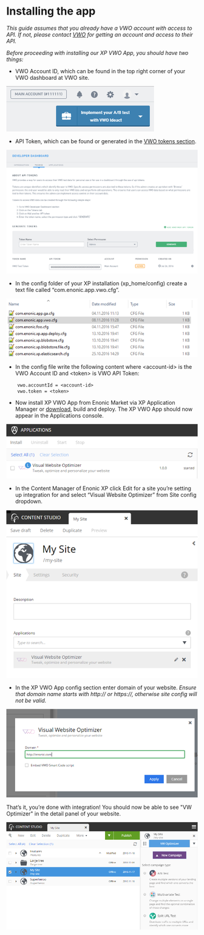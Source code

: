 # Installing the app

*This guide assumes that you already have a VWO account with access to API. If not, please contact [VWO](https://vwo.com/) for getting an account and access to their API.*

*Before proceeding with installing our XP VWO App, you should have two things:*

* VWO Account ID, which can be found in the top right corner of your VWO dashboard at VWO site.

![](images/vwo_01.png)

* API Token, which can be found or generated in the [VWO tokens section](https://app.vwo.com/#/developers/tokens).

![](images/vwo_02.png)

* In the config folder of your XP installation (xp_home/config) create a text file called “com.enonic.app.vwo.cfg”.

![](images/vwo_03.png)

* In the config file write the following content where \<account-id\> is the VWO Account ID and \<token\> is VWO API Token:
```
    vwo.accountId = <account-id>
    vwo.token = <token>
```

* Now install XP VWO App from Enonic Market via XP Application Manager or [download](https://github.com/enonic/app-vwo.git), build and deploy. The XP VWO App should now appear in the Applications console.

![](images/vwo_04.png)

* In the Content Manager of Enonic XP click Edit for a site you’re setting up integration for and select “Visual Website Optimizer” from Site config dropdown.

![](images/vwo_05.png)

* In the XP VWO App config section enter domain of your website.
*Ensure that domain name starts with http:// or https://, otherwise site config will not be valid.*

![](images/vwo_06.png)

That’s it, you’re done with integration!
You should now be able to see "VW Optimizer" in the detail panel of your website.

![](images/vwo_07.png)
